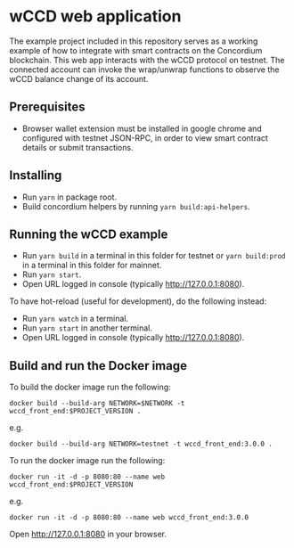 # wCCD web application

The example project included in this repository serves as a working example of how to integrate with smart contracts on the Concordium blockchain. This web app interacts with the wCCD protocol on testnet. The connected account can invoke the wrap/unwrap functions to observe the wCCD balance change of its account.

## Prerequisites

-   Browser wallet extension must be installed in google chrome and configured with testnet JSON-RPC, in order to view smart contract details or submit transactions.

## Installing

-   Run `yarn` in package root.
-   Build concordium helpers by running `yarn build:api-helpers`.

## Running the wCCD example

-   Run `yarn build` in a terminal in this folder for testnet or `yarn build:prod` in a terminal in this folder for mainnet.
-   Run `yarn start`.
-   Open URL logged in console (typically http://127.0.0.1:8080).

To have hot-reload (useful for development), do the following instead:

-   Run `yarn watch` in a terminal.
-   Run `yarn start` in another terminal.
-   Open URL logged in console (typically http://127.0.0.1:8080).

## Build and run the Docker image

To build the docker image run the following:

```
docker build --build-arg NETWORK=$NETWORK -t wccd_front_end:$PROJECT_VERSION .
```

e.g.

```
docker build --build-arg NETWORK=testnet -t wccd_front_end:3.0.0 .
```

To run the docker image run the following:

```
docker run -it -d -p 8080:80 --name web wccd_front_end:$PROJECT_VERSION
```

e.g.

```
docker run -it -d -p 8080:80 --name web wccd_front_end:3.0.0
```

Open http://127.0.0.1:8080 in your browser.
